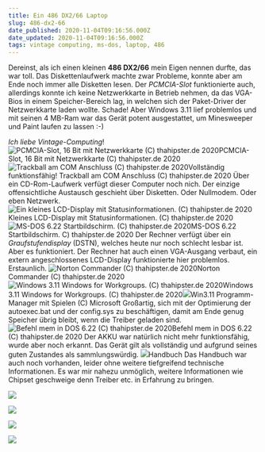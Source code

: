 ```yaml
---
title: Ein 486 DX2/66 Laptop
slug: 486-dx2-66
date_published: 2020-11-04T09:16:56.000Z
date_updated: 2020-11-04T09:16:56.000Z
tags: vintage computing, ms-dos, laptop, 486
---
```


Dereinst, als ich einen kleinen **486 DX2/66** mein Eigen nennen durfte, das war toll. Das Diskettenlaufwerk machte zwar Probleme, konnte aber am Ende noch immer alle Disketten lesen. Der *PCMCIA-Slot* funktionierte auch, allerdings konnte ich keine Netzwerkkarte in Betrieb nehmen, da das VGA-Bios in einem Speicher-Bereich lag, in welchen sich der Paket-Driver der Netzwerkkarte laden wollte. Schade! Aber Windows 3.11 lief problemlos und mit seinen 4 MB-Ram war das Gerät potent ausgestattet, um Minesweeper und Paint laufen zu lassen :-)

*Ich liebe Vintage-Computing*!
![PCMCIA-Slot, 16 Bit mit Netzwerkkarte (C) thahipster.de 2020](__GHOST_URL__/content/images/2020/11/IMG_2399.jpeg)PCMCIA-Slot, 16 Bit mit Netzwerkkarte (C) thahipster.de 2020![Trackball am COM Anschluss (C) thahipster.de 2020](__GHOST_URL__/content/images/2020/11/IMG_2400.jpeg)Vollständig funktionsfähig! Trackball am COM Anschluss (C) thahipster.de 2020
Über ein CD-Rom-Laufwerk verfügt dieser Computer noch nich. Der einzige offensichtliche Austausch geschieht über Disketten. Oder Nullmodem. Oder eben Netzwerk. 
![Ein kleines LCD-Display mit Statusinformationen. (C) thahipster.de 2020](__GHOST_URL__/content/images/2020/11/IMG_2401.jpeg)Kleines LCD-Display mit Statusinformationen. (C) thahipster.de 2020![MS-DOS 6.22 Startbildschirm. (C) thahipster.de 2020](__GHOST_URL__/content/images/2020/11/IMG_2402.jpeg)MS-DOS 6.22 Startbildschirm. C) thahipster.de 2020
Der Rechner verfügt über ein *Graufstufendisplay* (DSTN), welches heute nur noch schlecht lesbar ist. Aber es funktioniert. Der Rechner hat auch einen VGA-Ausgang verbaut, ein extern angeschlossenes LCD-Display funktionierte hier problemlos. Erstaunlich.
![Norton Commander (C) thahipster.de 2020](__GHOST_URL__/content/images/2020/11/IMG_2403.jpeg)Norton Commander (C) thahipster.de 2020![Windows 3.11 Windows for Workgroups. (C) thahipster.de 2020](__GHOST_URL__/content/images/2020/11/IMG_2404.jpeg)Windows 3.11 Windows for Workgroups. (C) thahipster.de 2020![](__GHOST_URL__/content/images/2020/11/IMG_2431.jpeg)Win3.11 Programm-Manager mit Spielen (C) Microsoft
Großartig, sich mit der Optimierung der autoexec.bat und der config.sys zu beschäftigen, damit am Ende genug Speicher übrig bleibt, wenn die Treiber geladen sind.
![Befehl mem in DOS 6.22 (C) thahipster.de 2020](__GHOST_URL__/content/images/2020/11/IMG_2407.jpeg)Befehl mem in DOS 6.22 (C) thahipster.de 2020
Der AKKU war natürlich nicht mehr funktionsfähig, wurde aber noch erkannt. Das Gerät gilt als vollständig und aufgrund seines guten Zustandes als sammlungswürdig. 
![](__GHOST_URL__/content/images/2020/11/IMG_2409.jpeg)Handbuch
Das Handbuch war auch noch vorhanden, leider ohne weitere tiefgreifend technische Informationen. Es war mir nahezu unmöglich, weitere Informationen wie Chipset geschweige denn Treiber etc. in Erfahrung zu bringen.

![](__GHOST_URL__/content/images/2020/11/IMG_2422.jpeg)

![](__GHOST_URL__/content/images/2020/11/IMG_2423.jpeg)

![](__GHOST_URL__/content/images/2020/11/IMG_2424.jpeg)

![](__GHOST_URL__/content/images/2020/11/IMG_2425.jpeg)

